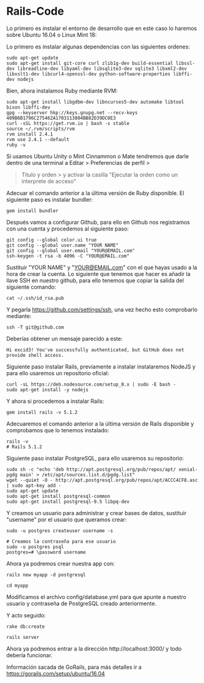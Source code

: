# Rails-Code

Lo primero es instalar el entorno de desarrollo que en este caso lo haremos sobre Ubuntu 16.04 o Linux Mint 18:

Lo primero es instalar algunas dependencias con las siguientes ordenes:

```
sudo apt-get update
sudo apt-get install git-core curl zlib1g-dev build-essential libssl-dev libreadline-dev libyaml-dev libsqlite3-dev sqlite3 libxml2-dev libxslt1-dev libcurl4-openssl-dev python-software-properties libffi-dev nodejs
```
Bien, ahora instalamos Ruby mediante RVM:

```
sudo apt-get install libgdbm-dev libncurses5-dev automake libtool bison libffi-dev
gpg --keyserver hkp://keys.gnupg.net --recv-keys 409B6B1796C275462A1703113804BB82D39DC0E3
curl -sSL https://get.rvm.io | bash -s stable
source ~/.rvm/scripts/rvm
rvm install 2.4.1
rvm use 2.4.1 --default
ruby -v
```
Si usamos Ubuntu Unity o Mint Cinnammon o Mate tendremos que darle dentro de una terminal a Editar > Preferencias de perfil >
 > Titulo y orden > y activar la casilla "Ejecutar la orden como un interprete de acceso"
 
Adecuar el comando anterior a la última versión de Ruby disponible.
El siguiente paso es instalar bundler:

```
gem install bundler
```

Después vamos a configurar Github, para ello en Github nos registramos con una cuenta y procedemos al siguiente paso:

```
git config --global color.ui true
git config --global user.name "YOUR NAME"
git config --global user.email "YOUR@EMAIL.com"
ssh-keygen -t rsa -b 4096 -C "YOUR@EMAIL.com"
```

Sustituir "YOUR NAME" y "YOUR@EMAIL.com" con el que hayas usado a la hora de crear la cuenta.
Lo siguiente que tenemos que hacer es añadir la llave SSH en nuestro github, para ello tenemos que copiar la salida del siguiente comando:

```
cat ~/.ssh/id_rsa.pub
```

Y pegarla https://github.com/settings/ssh, una vez hecho esto comprobarlo mediante:

```
ssh -T git@github.com
```
Deberías obtener un mensaje parecido a este:

```
Hi excid3! You've successfully authenticated, but GitHub does not provide shell access.
```

Siguiente paso instalar Rails, previamente a instalar instalaremos NodeJS y para ello usaremos un repositorio oficial:

```
curl -sL https://deb.nodesource.com/setup_8.x | sudo -E bash -
sudo apt-get install -y nodejs
```
Y ahora si procedemos a instalar Rails:

```
gem install rails -v 5.1.2
```

Adecuaremos el comando anterior a la última versión de Rails disponible y comprobamos que lo tenemos instalado:

```
rails -v
# Rails 5.1.2
```

Siguiente paso instalar PostgreSQL, para ello usaremos su repositorio:

```
sudo sh -c "echo 'deb http://apt.postgresql.org/pub/repos/apt/ xenial-pgdg main' > /etc/apt/sources.list.d/pgdg.list"
wget --quiet -O - http://apt.postgresql.org/pub/repos/apt/ACCC4CF8.asc | sudo apt-key add -
sudo apt-get update
sudo apt-get install postgresql-common
sudo apt-get install postgresql-9.5 libpq-dev
```
Y creamos un usuario para administrar y crear bases de datos, sustituir "username" por el usuario que queramos crear:

```
sudo -u postgres createuser username -s

# Creamos la contraseña para ese usuario
sudo -u postgres psql
postgres=# \password username
```

Ahora ya podremos crear nuestra app con:

```
rails new myapp -d postgresql

cd myapp
```

Modificamos el archivo config/database.yml para que apunte a nuestro usuario y contraseña de PostgreSQL creado anteriormente.

Y acto seguido:

```
rake db:create

rails server
```

Ahora ya podremos entrar a la dirección http://localhost:3000/ y todo debería funcionar.

Información sacada de GoRails, para más detalles ir a https://gorails.com/setup/ubuntu/16.04





